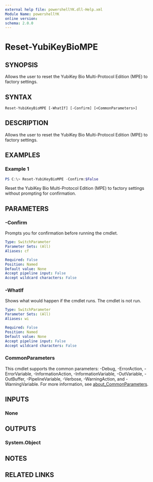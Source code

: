 ```yaml
---
external help file: powershellYK.dll-Help.xml
Module Name: powershellYK
online version:
schema: 2.0.0
---
```


# Reset-YubiKeyBioMPE

## SYNOPSIS
Allows the user to reset the YubiKey Bio Multi-Protocol Edition (MPE) to factory settings.

## SYNTAX

```
Reset-YubiKeyBioMPE [-WhatIf] [-Confirm] [<CommonParameters>]
```

## DESCRIPTION
Allows the user to reset the YubiKey Bio Multi-Protocol Edition (MPE) to factory settings.

## EXAMPLES

### Example 1
```powershell
PS C:\> Reset-YubiKeyBioMPE -Confirm:$False
```

Reset the YubiKey Bio Multi-Protocol Edition (MPE) to factory settings without prompting for confirmation.

## PARAMETERS

### -Confirm
Prompts you for confirmation before running the cmdlet.

```yaml
Type: SwitchParameter
Parameter Sets: (All)
Aliases: cf

Required: False
Position: Named
Default value: None
Accept pipeline input: False
Accept wildcard characters: False
```

### -WhatIf
Shows what would happen if the cmdlet runs.
The cmdlet is not run.

```yaml
Type: SwitchParameter
Parameter Sets: (All)
Aliases: wi

Required: False
Position: Named
Default value: None
Accept pipeline input: False
Accept wildcard characters: False
```

### CommonParameters
This cmdlet supports the common parameters: -Debug, -ErrorAction, -ErrorVariable, -InformationAction, -InformationVariable, -OutVariable, -OutBuffer, -PipelineVariable, -Verbose, -WarningAction, and -WarningVariable. For more information, see [about_CommonParameters](http://go.microsoft.com/fwlink/?LinkID=113216).

## INPUTS

### None

## OUTPUTS

### System.Object
## NOTES

## RELATED LINKS
